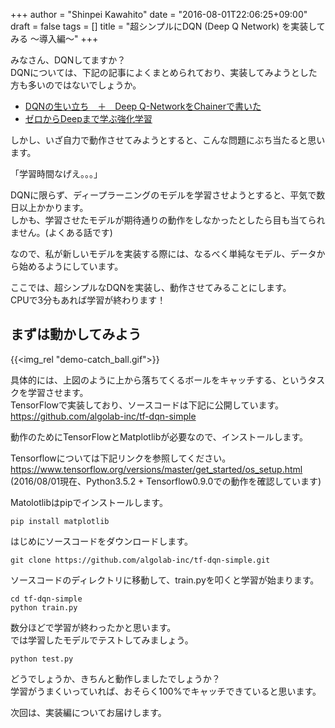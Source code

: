 +++
author = "Shinpei Kawahito"
date = "2016-08-01T22:06:25+09:00"
draft = false
tags = []
title = "超シンプルにDQN (Deep Q Network) を実装してみる 〜導入編〜"
+++

みなさん、DQNしてますか？  
DQNについては、下記の記事によくまとめられており、実装してみようとした方も多いのではないでしょうか。

* [DQNの生い立ち　＋　Deep Q-NetworkをChainerで書いた](http://qiita.com/Ugo-Nama/items/08c6a5f6a571335972d5)  
* [ゼロからDeepまで学ぶ強化学習](http://qiita.com/icoxfog417/items/242439ecd1a477ece312)  

しかし、いざ自力で動作させてみようとすると、こんな問題にぶち当たると思います。

「学習時間なげえ。。。」

DQNに限らず、ディープラーニングのモデルを学習させようとすると、平気で数日以上かかります。  
しかも、学習させたモデルが期待通りの動作をしなかったとしたら目も当てられません。(よくある話です)

なので、私が新しいモデルを実装する際には、なるべく単純なモデル、データから始めるようにしています。

ここでは、超シンプルなDQNを実装し、動作させてみることにします。  
CPUで3分もあれば学習が終わります！

## まずは動かしてみよう
{{<img_rel "demo-catch_ball.gif">}}

具体的には、上図のように上から落ちてくるボールをキャッチする、というタスクを学習させます。  
TensorFlowで実装しており、ソースコードは下記に公開しています。  
https://github.com/algolab-inc/tf-dqn-simple

動作のためにTensorFlowとMatplotlibが必要なので、インストールします。

Tensorflowについては下記リンクを参照してください。  
https://www.tensorflow.org/versions/master/get_started/os_setup.html  
(2016/08/01現在、Python3.5.2 + Tensorflow0.9.0での動作を確認しています)

Matolotlibはpipでインストールします。
```
pip install matplotlib
```

はじめにソースコードをダウンロードします。
```
git clone https://github.com/algolab-inc/tf-dqn-simple.git
```

ソースコードのディレクトリに移動して、train.pyを叩くと学習が始まります。
```
cd tf-dqn-simple
python train.py
```

数分ほどで学習が終わったかと思います。  
では学習したモデルでテストしてみましょう。

```
python test.py
```

どうでしょうか、きちんと動作しましたでしょうか？  
学習がうまくいっていれば、おそらく100%でキャッチできていると思います。

次回は、実装編についてお届けします。
